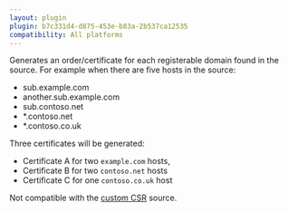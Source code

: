 ```yaml
---
layout: plugin
plugin: b7c331d4-d875-453e-b83a-2b537ca12535
compatibility: All platforms
---
```

Generates an order/certificate for each registerable domain found in the source. For example when there are five hosts in the source:

- sub.example.com
- another.sub.example.com
- sub.contoso.net
- *.contoso.net
- *.contoso.co.uk

Three certificates will be generated: 
- Certificate A for two `example.com` hosts, 
- Certificate B for two `contoso.net` hosts
- Certificate C for one `contoso.co.uk` host

Not compatible with the [custom CSR](/reference/plugins/source/csr) source.
